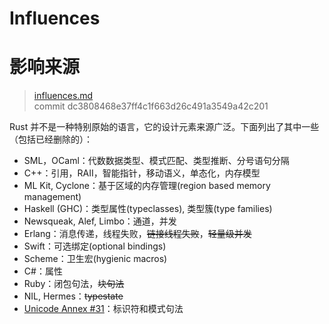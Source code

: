 # Influences
# 影响来源

>[influences.md](https://github.com/rust-lang/reference/blob/master/src/influences.md)\
>commit  dc3808468e37ff4c1f663d26c491a3549a42c201

Rust 并不是一种特别原始的语言，它的设计元素来源广泛。下面列出了其中一些（包括已经删除的）：

* SML，OCaml：代数数据类型、模式匹配、类型推断、分号语句分隔
* C++：引用，RAII，智能指针，移动语义，单态化，内存模型
* ML Kit, Cyclone：基于区域的内存管理(region based memory management)
* Haskell (GHC)：类型属性(typeclasses), 类型簇(type families)
* Newsqueak, Alef, Limbo：通道，并发
* Erlang：消息传递，线程失败，<strike>链接线程失败</strike>，<strike>轻量级并发</strike>
* Swift：可选绑定(optional bindings)
* Scheme：卫生宏(hygienic macros)
* C#：属性
* Ruby：闭包句法，<strike>块句法</strike>
* NIL, Hermes：<strike>typestate</strike>
* [Unicode Annex #31](http://www.unicode.org/reports/tr31/)：标识符和模式句法
